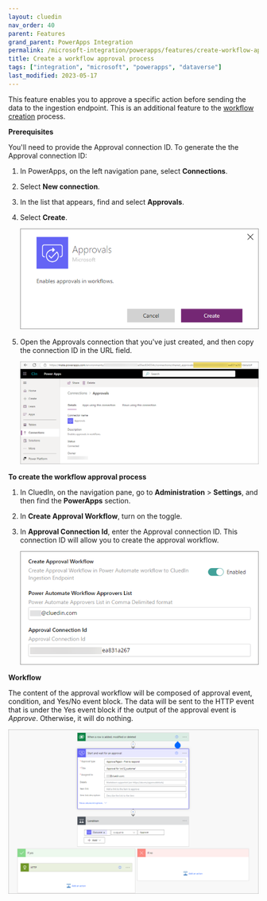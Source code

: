 ```yaml
---
layout: cluedin
nav_order: 40
parent: Features
grand_parent: PowerApps Integration
permalink: /microsoft-integration/powerapps/features/create-workflow-approval
title: Create a workflow approval process
tags: ["integration", "microsoft", "powerapps", "dataverse"]
last_modified: 2023-05-17
---
```


This feature enables you to approve a specific action before sending the data to the ingestion endpoint. This is an additional feature to the [workflow creation](/microsoft-integration/powerapps/features/create-workflow) process.

**Prerequisites**

You'll need to provide the Approval connection ID. To generate the the Approval connection ID:

1. In PowerApps, on the left navigation pane, select **Connections**.

1. Select **New connection**.

1. In the list that appears, find and select **Approvals**.

1. Select **Create**.

    ![Create Approval Connection Id](../images/create-approval-connection-id.png)

1. Open the Approvals connection that you've just created, and then copy the connection ID in the URL field.

    ![Create Approval Connection Id](../images/create-approval-connection-id2.png)

**To create the workflow approval process**

1. In CluedIn, on the navigation pane, go to **Administration** > **Settings**, and then find the **PowerApps** section.

1. In **Create Approval Workflow**, turn on the toggle.

1. In **Approval Connection Id**, enter the Approval connection ID. This connection ID will allow you to create the approval workflow.

    ![Create Workflow Approval process](../images/power-automate-workflow-approval-setting.png)

**Workflow**

The content of the approval workflow will be composed of approval event, condition, and Yes/No event block. The data will be sent to the HTTP event that is under the Yes event block if the output of the approval event is _Approve_. Otherwise, it will do nothing.

![Power Automate Workflow Approval Content](../images/power-automate-workflow-approval-content.png)